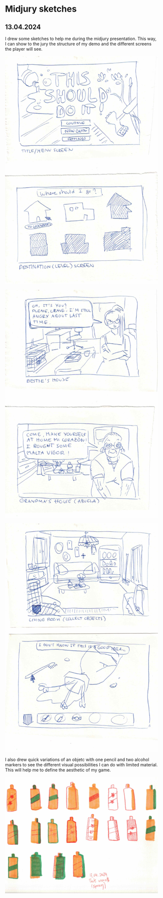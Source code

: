 # Midjury sketches

## 13.04.2024

I drew some sketches to help me during the midjury presentation. This way, I can show to the jury the structure of my demo and the different screens the player will see.

![](images/20240413/sketch1.jpeg)

![](images/20240413/sketch2.jpeg)

![](images/20240413/sketch3.jpeg)

I also drew quick variations of an objetc with one pencil and two alcohol markers to see the different visual possibilities I can do with limited material. This will help me to define the aesthetic of my game.

![](images/20240413/visuals_tests.jpeg)
